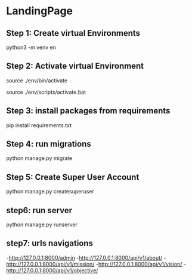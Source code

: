 # LandingPage

## Step 1: Create virtual Environments

python3 -m venv en

## Step 2: Activate virtual Environment

<!-- In Linux -->
source ./env/bin/activate

<!-- in Windows -->
source ./env/scripts/activate.bat

## Step 3: install packages from requirements

pip install requirements.txt


## Step 4: run migrations
python manage.py migrate

## Step 5: Create Super User Account
python manage.py createsuperuser

## step6: run server
python manage.py runserver


## step7: urls navigations

<!-- for admin site -->
-http://127.0.0.1:8000/admin
-http://127.0.0.1:8000/api/v1/about/
-http://127.0.0.1:8000/api/v1/mission/
-http://127.0.0.1:8000/api/v1/vision/
-http://127.0.0.1:8000/api/v1/objective/
